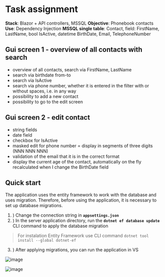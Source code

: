 # Task assignment
**Stack**: Blazor + API controllers, MSSQL
**Objective**: Phonebook contacts
**Use**: Dependency Injection
**MSSQL single table**: Contact, field: FirstName, LastName, bool IsActive, datetime BirthDate, Email, TelephoneNumber

## Gui screen 1 - overview of all contacts with search
- overview of all contacts, search via FirstName, LastName
- search via birthdate from-to
- search via IsActive
- search via phone number, whether it is entered in the filter with or without spaces, i.e. in any way
- possibility to add a new contact
- possibility to go to the edit screen

## Gui screen 2 - edit contact
- string fields
- date field
- checkbox for IsActive
- masked edit for phone number = display in segments of three digits (NNN NNN NNN)
- validation of the email that it is in the correct format
- display the current age of the contact, automatically on the fly recalculated when I change the BirthDate field


## Quick start
The application uses the entity framework to work with the database and uses migration. Therefore, before using the application, it is necessary to set up database migrations.

1. ) Change the connection string in **`appsettings.json`**
2. ) In the server application directory, run the **`dotnet ef database update`** CLI command to apply the database migration
> For instalation Entity Framework use CLI command `dotnet tool install --global dotnet-ef`
3. ) After applying migrations, you can run the application in VS


![image](https://user-images.githubusercontent.com/74508566/229358617-8539f979-0ea1-4644-bf73-ee68bd755595.png)


![image](https://user-images.githubusercontent.com/74508566/229358688-4a984318-3435-4200-a555-408324f79fd9.png)
